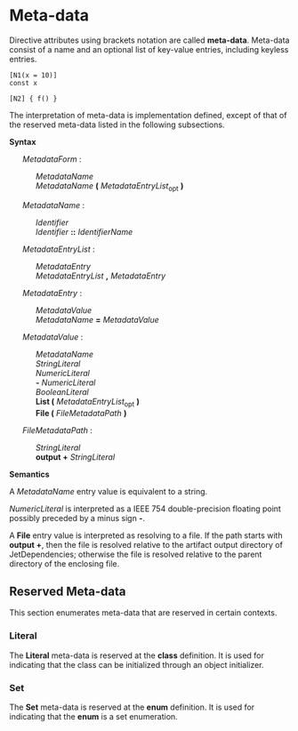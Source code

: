 # Meta-data

Directive attributes using brackets notation are called **meta-data**. Meta-data consist of a name and an optional list of key-value entries, including keyless entries.

```
[N1(x = 10)]
const x

[N2] { f() }
```

The interpretation of meta-data is implementation defined, except of that of the reserved meta-data listed in the following subsections.

**Syntax**

<ul>
    <i>MetadataForm</i> :
    <ul>
        <i>MetadataName</i><br>
        <i>MetadataName</i> <b>(</b> <i>MetadataEntryList</i><sub>opt</sub> <b>)</b>
    </ul>
</ul>

<ul>
    <i>MetadataName</i> :
    <ul>
        <i>Identifier</i><br>
        <i>Identifier</i> <b>::</b> <i>IdentifierName</i>
    </ul>
</ul>

<ul>
    <i>MetadataEntryList</i> :
    <ul>
        <i>MetadataEntry</i><br>
        <i>MetadataEntryList</i> <b>,</b> <i>MetadataEntry</i>
    </ul>
</ul>

<ul>
    <i>MetadataEntry</i> :
    <ul>
        <i>MetadataValue</i><br>
        <i>MetadataName</i> <b>=</b> <i>MetadataValue</i>
    </ul>
</ul>

<ul>
    <i>MetadataValue</i> :
    <ul>
        <i>MetadataName</i><br>
        <i>StringLiteral</i><br>
        <i>NumericLiteral</i><br>
        <b>-</b> <i>NumericLiteral</i><br>
        <i>BooleanLiteral</i><br>
        <b>List (</b> <i>MetadataEntryList</i><sub>opt</sub> <b>)</b><br>
        <b>File (</b> <i>FileMetadataPath</i> <b>)</b>
    </ul>
</ul>

<ul>
    <i>FileMetadataPath</i> :
    <ul>
        <i>StringLiteral</i><br>
        <b>output +</b> <i>StringLiteral</i>
    </ul>
</ul>

**Semantics**

A *MetadataName* entry value is equivalent to a string.

*NumericLiteral* is interpreted as a IEEE 754 double-precision floating point possibly preceded by a minus sign **-**.

A **File** entry value is interpreted as resolving to a file. If the path starts with **output +**, then the file is resolved relative to the artifact output directory of JetDependencies; otherwise the file is resolved relative to the parent directory of the enclosing file.

## Reserved Meta-data

This section enumerates meta-data that are reserved in certain contexts.

### Literal

The **Literal** meta-data is reserved at the **class** definition. It is used for indicating that the class can be initialized through an object initializer.

### Set

The **Set** meta-data is reserved at the **enum** definition. It is used for indicating that the **enum** is a set enumeration.